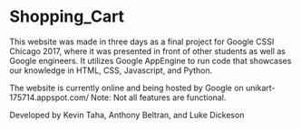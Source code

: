 # Shopping_Cart
This website was made in three days as a final project for Google CSSI Chicago 2017, where it was presented in front of other students as well as Google engineers. It utilizes Google AppEngine to run code that showcases our knowledge in HTML, CSS, Javascript, and Python.

The website is currently online and being hosted by Google on unikart-175714.appspot.com/
Note: Not all features are functional.


Developed by Kevin Taha, Anthony Beltran, and Luke Dickeson

